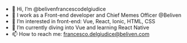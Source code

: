 - 🦇 Hi, I’m @belivenfrancescodelgiudice
- 🏢 I work as a Front-end developer and Chief Memes Officer @Beliven 
- 👀 I’m interested in front-end: Vue, React, Ionic, HTML, CSS
- 🌱 I’m currently diving into Vue and learning React Native
- 📫 How to reach me: francesco.delgiudice@beliven.com

